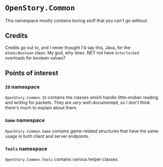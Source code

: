 ﻿# `OpenStory.Common`

This namespace mostly contains boring stuff that you can't go without.

## Credits

Credits go out to, and I never thought I'd say this, Java, for the `AtomicBoolean` class. My god, why does .NET not have `Interlocked` overloads for boolean values?

## Points of interest

### `IO` namespace

`OpenStory.Common.IO` contains the classes which handle little-endian reading and writing for packets. They are *very* well-documented, so I don't think there's much to explain about them.

### `Game` namespace

`OpenStory.Common.Game` contains game-related structures that have the same usage in both client and server endpoints.

### `Tools` namespace

`OpenStory.Common.Tools` contains various helper classes.